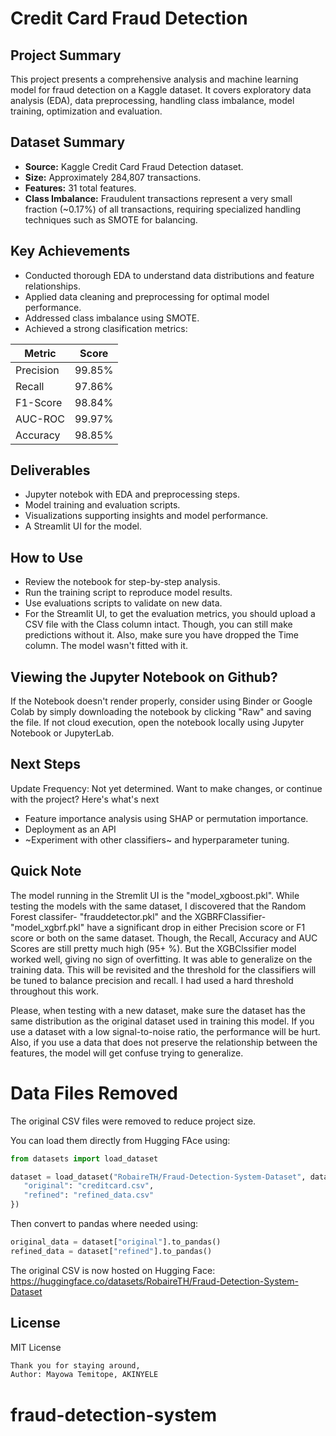 # Credit Card Fraud Detection

## Project Summary
This project presents a comprehensive analysis and machine learning model for fraud detection on a Kaggle dataset. It covers exploratory data analysis (EDA), data preprocessing, handling class imbalance, model training, optimization and evaluation.

## Dataset Summary
- **Source:** Kaggle Credit Card Fraud Detection dataset.
- **Size:** Approximately 284,807 transactions.
- **Features:** 31 total features.
- **Class Imbalance:** Fraudulent transactions represent a very small fraction (~0.17%) of all transactions, requiring specialized handling techniques such as SMOTE for balancing.

## Key Achievements
- Conducted thorough EDA to understand data distributions and feature relationships.
- Applied data cleaning and preprocessing for optimal model performance.
- Addressed class imbalance using SMOTE.
- Achieved a strong clasification metrics:

|   Metric  | Score  |
|-----------|--------|
| Precision | 99.85% |
| Recall    | 97.86% |
| F1-Score  | 98.84% |
| AUC-ROC   | 99.97% |
| Accuracy  | 98.85% |

## Deliverables
- Jupyter notebok with EDA and preprocessing steps.
- Model training and evaluation scripts.
- Visualizations supporting insights and model performance.
- A Streamlit UI for the model.

## How to Use

- Review the notebook for step-by-step analysis.
- Run the training script to reproduce model results.
- Use evaluations scripts to validate on new data.
- For the Streamlit UI, to get the evaluation metrics, you should upload a CSV file with the Class column intact. Though, you can still make predictions without it. Also, make sure you have dropped the Time column. The model wasn't fitted with it. 

## Viewing the Jupyter Notebook on Github?

If the Notebook doesn't render properly, consider using Binder or Google Colab by simply downloading the notebook by clicking "Raw" and saving the file. If not cloud execution, open the notebook locally using Jupyter Notebook or JupyterLab.

## Next Steps
Update Frequency: Not yet determined.
Want to make changes, or continue with the project? Here's what's next
- Feature importance analysis using SHAP or permutation importance.
- Deployment as an API
- ~Experiment with other classifiers~ and hyperparameter tuning.

## Quick Note
The model running in the Stremlit UI is the "model_xgboost.pkl". While testing the models with the same dataset, I discovered that the Random Forest classifer- "frauddetector.pkl" and the XGBRFClassifier- "model_xgbrf.pkl" have a significant drop in either Precision score or F1 score or both on the same dataset. Though, the Recall, Accuracy and AUC Scores are still pretty much high (95+ %). But the XGBClssifier model worked well, giving no sign of overfitting. It was able to generalize on the training data. This will be revisited and the threshold for the classifiers will be tuned to balance precision and recall. I had used a hard threshold throughout this work.

Please, when testing with a new dataset, make sure the dataset has the same distribution as the original dataset used in training this model. If you use a dataset with a low signal-to-noise ratio, the performance will be hurt. Also, if you use a data that does not preserve the relationship between the features, the model will get confuse trying to generalize.

# Data Files Removed

The original CSV files were removed to reduce project size. 

You can load them directly from Hugging FAce using: 
 ```python
 from datasets import load_dataset

dataset = load_dataset("RobaireTH/Fraud-Detection-System-Dataset", data_files={
    "original": "creditcard.csv",
    "refined": "refined_data.csv"
}) 
```

Then convert to pandas where needed using:
```python
original_data = dataset["original"].to_pandas()
refined_data = dataset["refined"].to_pandas()
```

The original CSV is now hosted on Hugging Face: 
https://huggingface.co/datasets/RobaireTH/Fraud-Detection-System-Dataset
## License

MIT License

```txt
Thank you for staying around,
Author: Mayowa Temitope, AKINYELE
```

# fraud-detection-system
